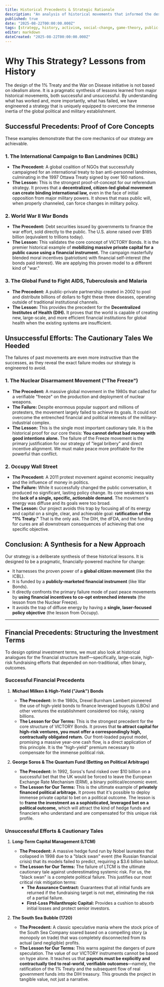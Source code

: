 ```yaml
---
title: Historical Precedents & Strategic Rationale
description: "An analysis of historical movements that informed the design of the 1% Treaty, synthesizing lessons from both successful and unsuccessful campaigns to create a pragmatic, financially-powered strategy for change."
published: true
date: "2025-08-22T00:00:00.000Z"
tags: [strategy, history, activism, social-change, game-theory, public-choice]
editor: markdown
dateCreated: "2025-08-22T00:00:00.000Z"
---
```


# Why This Strategy? Lessons from History

The design of the 1% Treaty and the War on Disease initiative is not based on idealism alone. It is a pragmatic synthesis of lessons learned from major historical movements, both successful and unsuccessful. By understanding what has worked and, more importantly, what has failed, we have engineered a strategy that is uniquely equipped to overcome the immense inertia of the global political and military establishment.

## Successful Precedents: Proof of Core Concepts

These examples demonstrate that the core mechanics of our strategy are achievable.

### 1. The International Campaign to Ban Landmines (ICBL)

- **The Precedent:** A global coalition of NGOs that successfully campaigned for an international treaty to ban anti-personnel landmines, culminating in the 1997 Ottawa Treaty signed by over 160 nations.
- **The Lesson:** This is the strongest proof-of-concept for our referendum strategy. It proves that a **decentralized, citizen-led global movement can create binding international law,** even in the face of initial opposition from major military powers. It shows that mass public will, when properly channeled, can force changes in military policy.

### 2. World War II War Bonds

- **The Precedent:** Debt securities issued by governments to finance the war effort, sold directly to the public. The U.S. alone raised over \$185 billion (equivalent to trillions today).
- **The Lesson:** This validates the core concept of VICTORY Bonds. It is the premier historical example of **mobilizing massive private capital for a public cause using a financial instrument.** The campaign masterfully blended moral incentives (patriotism) with financial self-interest (the bonds paid interest). We are applying this proven model to a different kind of "war."

### 3. The Global Fund to Fight AIDS, Tuberculosis and Malaria

- **The Precedent:** A public-private partnership created in 2002 to pool and distribute billions of dollars to fight these three diseases, operating outside of traditional institutional channels.
- **The Lesson:** This provides the precedent for the **Decentralized Institutes of Health (DIH).** It proves that the world is capable of creating new, large-scale, and more efficient financial institutions for global health when the existing systems are insufficient.

## Unsuccessful Efforts: The Cautionary Tales We Heeded

The failures of past movements are even more instructive than the successes, as they reveal the exact failure modes our strategy is engineered to avoid.

### 1. The Nuclear Disarmament Movement ("The Freeze")

- **The Precedent:** A massive global movement in the 1980s that called for a verifiable "freeze" on the production and deployment of nuclear weapons.
- **The Failure:** Despite enormous popular support and millions of protesters, the movement largely failed to achieve its goals. It could not overcome the entrenched financial and political interests of the military-industrial complex.
- **The Lesson:** This is the single most important cautionary tale. It is the historical proof for our core thesis: **You cannot defeat bad money with good intentions alone.** The failure of the Freeze movement is the primary justification for our strategy of "legal bribery" and direct incentive alignment. We must make peace more profitable for the powerful than conflict.

### 2. Occupy Wall Street

- **The Precedent:** A 2011 protest movement against economic inequality and the influence of money in politics.
- **The Failure:** While it successfully changed the public conversation, it produced no significant, lasting policy change. Its core weakness was the **lack of a single, specific, actionable demand.** The movement's energy was diffuse and its goals were too broad.
- **The Lesson:** Our project avoids this trap by focusing all of its energy and capital on a single, clear, and achievable goal: **ratification of the "1% Treaty."** That is the only ask. The DIH, the dFDA, and the funding for cures are all downstream consequences of achieving that one specific objective.

## Conclusion: A Synthesis for a New Approach

Our strategy is a deliberate synthesis of these historical lessons. It is designed to be a pragmatic, financially-powered machine for change:

- It harnesses the proven power of a **global citizen movement** (like the ICBL).
- It is funded by a **publicly-marketed financial instrument** (like War Bonds).
- It directly confronts the primary failure mode of past peace movements by **using financial incentives to co-opt entrenched interests** (the lesson from the Nuclear Freeze).
- It avoids the trap of diffuse energy by having a **single, laser-focused policy objective** (the lesson from Occupy).

---

## Financial Precedents: Structuring the Investment Terms

To design optimal investment terms, we must also look at historical analogues for the financial structure itself—specifically, large-scale, high-risk fundraising efforts that depended on non-traditional, often binary, outcomes.

### Successful Financial Precedents

1.  **Michael Milken & High-Yield ("Junk") Bonds**
    - **The Precedent:** In the 1980s, Drexel Burnham Lambert pioneered the use of high-yield bonds to finance leveraged buyouts (LBOs) and other ventures the establishment considered too risky, raising billions.
    - **The Lesson for Our Terms:** This is the strongest precedent for the core structure of VICTORY Bonds. It proves that **to attract capital for high-risk ventures, you must offer a correspondingly high, contractually obligated return.** Our front-loaded payout model, promising a massive year-one cash flow, is a direct application of this principle. It is the "high-yield" premium necessary to compensate for the immense political risk.

2.  **George Soros & The Quantum Fund (Betting on Political Arbitrage)**
    - **The Precedent:** In 1992, Soros's fund risked over $10 billion on a successful bet that the UK would be forced to leave the European Exchange Rate Mechanism (ERM), a binary political/economic event.
    - **The Lesson for Our Terms:** This is the ultimate example of **privately financed political arbitrage.** It proves that it's possible to deploy immense private capital to bet on a political outcome. The lesson is to **frame the investment as a sophisticated, leveraged bet on a political outcome,** which will attract the kind of hedge funds and financiers who understand and are compensated for this unique risk profile.

### Unsuccessful Efforts & Cautionary Tales

1.  **Long-Term Capital Management (LTCM)**
    - **The Precedent:** A massive hedge fund run by Nobel laureates that collapsed in 1998 due to a "black swan" event (the Russian financial crisis) that its models failed to predict, requiring a $3.6 billion bailout.
    - **The Lesson for Our Terms:** The failure of LTCM is the ultimate cautionary tale against underestimating systemic risk. For us, the "black swan" is a complete political failure. This justifies our most critical risk mitigation terms:
      - **The Assurance Contract:** Guarantees that all initial funds are returned if the fundraising target is not met, eliminating the risk of a partial failure.
      - **First-Loss Philanthropic Capital:** Provides a cushion to absorb initial losses and protect senior investors.

2.  **The South Sea Bubble (1720)**
    - **The Precedent:** A classic speculative mania where the stock price of the South Sea Company soared based on a compelling story (a monopoly on trade) that was completely disconnected from its actual (and negligible) profits.
    - **The Lesson for Our Terms:** This warns against the dangers of pure speculation. The value of our VICTORY instruments cannot be based on hype alone. It teaches us that **payouts must be explicitly and contractually tied to real-world, verifiable outcomes**—namely, the ratification of the 1% Treaty and the subsequent flow of real government funds into the DIH treasury. This grounds the project in tangible value, not just a narrative.
